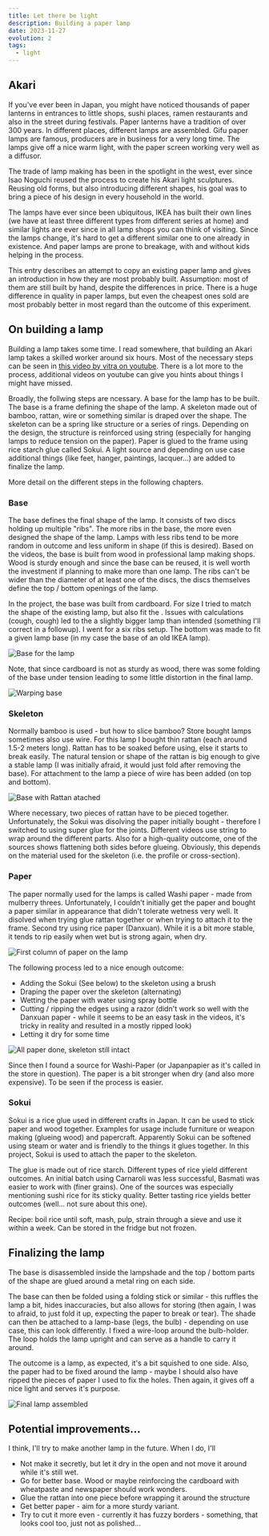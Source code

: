 ```yaml
---
title: Let there be light
description: Building a paper lamp 
date: 2023-11-27
evolution: 2
tags:
  - light
---
```


## Akari
If you've ever been in Japan, you might have noticed thousands of paper lanterns in entrances to little shops, sushi places, ramen restaurants and also in the street during festivals. Paper lanterns have a tradition of over 300 years. In different places, different lamps are assembled. Gifu paper lamps are famous, producers are in business for a very long time. The lamps give off a nice warm light, with the paper screen working very well as a diffusor. 

The trade of lamp making has been in the spotlight in the west, ever since Isao Noguchi reused the process to create his Akari light sculptures. Reusing old forms, but also introducing different shapes, his goal was to bring a piece of his design in every household in the world. 

The lamps have ever since been ubiquitous, IKEA has built their own lines (we have at least three different types from different series at home) and similar lights are ever since in all lamp shops you can think of visiting. Since the lamps change, it's hard to get a different similar one to one already in existence. And paper lamps are prone to breakage, with and without kids helping in the process. 

This entry describes an attempt to copy an existing paper lamp and gives an introduction in how they are most probably built. Assumption: most of them are still built by hand, despite the differences in price. There is a huge difference in quality in paper lamps, but even the cheapest ones sold are most probably better in most regard than the outcome of this experiment. 

## On building a lamp
Building a lamp takes some time. I read somewhere, that building an Akari lamp takes a skilled worker around six hours. Most of the necessary steps can be seen in [this video by vitra on youtube](https://www.youtube.com/watch?v=hQ8SbDJ7Cck). There is a lot more to the process, additional videos on youtube can give you hints about things I might have missed. 

Broadly, the follwing steps are ncessary. A base for the lamp has to be built. The base is a frame defining the shape of the lamp. A skeleton made out of bamboo, rattan, wire or something similar is draped over the shape. The skeleton can be a spring like structure or a series of rings. Depending on the design, the structure is reinforced using string (especially for hanging lamps to reduce tension on the paper). Paper is glued to the frame using rice starch glue called Sokui. A light source and depending on use case additional things (like feet, hanger, paintings, lacquer...) are added to finalize the lamp. 

More detail on the different steps in the following chapters.

### Base
The base defines the final shape of the lamp. It consists of two discs holding up multiple "ribs". The more ribs in the base, the more even designed the shape of the lamp. Lamps with less ribs tend to be more random in outcome and less uniform in shape (if this is desired). Based on the videos, the base is built from wood in professional lamp making shops. Wood is sturdy enough and since the base can be reused, it is well worth the investment if planning to make more than one lamp. The ribs can't be wider than the diameter of at least one of the discs, the discs themselves define the top / bottom openings of the lamp. 

In the project, the base was built from cardboard. For size I tried to match the shape of the existing lamp, but also fit the . Issues with calculations (cough, cough) led to the a slightly bigger lamp than intended (something I'll correct in a followup). I went for a six ribs setup. The bottom was made to fit a given lamp base (in my case the base of an old IKEA lamp).

![Base for the lamp](1_Base.png "cardboard spines attached to a bottom and top disc")

Note, that since cardboard is not as sturdy as wood, there was some folding of the base under tension leading to some little distortion in the final lamp. 

![Warping base](3_Base_is_warping.png "detail showing cardboard spines warped under pressure")

### Skeleton
Normally bamboo is used - but how to slice bamboo? Store bought lamps sometimes also use wire. 
For this lamp I bought thin rattan (each around 1.5-2 meters long). Rattan has to be soaked before using, else it starts to break easily. The natural tension or shape of the rattan is big enough to give a stable lamp (I was initially afraid, it would just fold after removing the base). For attachment to the lamp a piece of wire has been added (on top and bottom). 

![Base with Rattan atached](2_Base_with_Skeleton.png "the base of the lamp with a rattan skeleton wraped around")

Where necessary, two pieces of rattan have to be pieced together. Unfortunately, the Sokui was disolving the paper initially bought - therefore I switched to using super glue for the joints. Different videos use string to wrap around the different parts. Also for a high-quality outcome, one of the sources shows flattening both sides before glueing. Obviously, this depends on the material used for the skeleton (i.e. the profile or cross-section).

### Paper
The paper normally used for the lamps is called Washi paper - made from mulberry threes. Unfortunately, I couldn't initially get the paper and bought a paper similar in appearance that didn't tolerate wetness very well. It disolved when trying glue rattan together or when trying to attach it to the frame.
Second try using rice paper (Danxuan). While it is a bit more stable, it tends to rip easily when wet but is strong again, when dry. 

![First column of paper on the lamp](4_First_Piece_of-Paper.png "paper is draped over the skeleton")

The following process led to a nice enough outcome: 
- Adding the Sokui (See below) to the skeleton using a brush
- Draping the paper over the skeleton (alternating)
- Wetting the paper with water using spray bottle
- Cutting / ripping the edges using a razor (didn't work so well with the Danxuan paper - while it seems to be an easy task in the videos, it's tricky in reality and resulted in a mostly ripped look)
- Letting it dry for some time

![All paper done, skeleton still intact](6_All_Paper_Done.png "all columns of paper are attached and sealed")

Since then I found a source for Washi-Paper (or Japanpapier as it's called in the store in question). The paper is a bit stronger when dry (and also more expensive). To be seen if the process is easier.

### Sokui
Sokui is a rice glue used in different crafts in Japan. It can be used to stick paper and wood together. Examples for usage include furniture or weapon making (glueing wood) and papercraft. Apparently Sokui can be softened using steam or water and is friendly to the things it glues together. In this project, Sokui is used to attach the paper to the skeleton.
 
The glue is made out of rice starch. Different types of rice yield different outcomes. An initial batch using Carnaroli was less successful, Basmati was easier to work with (finer grains). One of the sources was especially mentioning sushi rice for its sticky quality. Better tasting rice yields better outcomes (well... not sure about this one).

Recipe: boil rice until soft, mash, pulp, strain through a sieve and use it within a week. Can be stored in the fridge but not frozen. 

## Finalizing the lamp
The base is disassembled inside the lampshade and the top / bottom parts of the shape are glued around a metal ring on each side. 



The base can then be folded using a folding stick or similar - this ruffles the lamp a bit, hides inaccuracies, but also allows for storing (then again, I was to afraid, to just fold it up, expecting the paper to break or tear). The shade can then be attached to a lamp-base (legs, the bulb) - depending on use case, this can look differently. I fixed a wire-loop around the bulb-holder. The loop holds the lamp upright and can serve as a handle to carry it around.   

The outcome is a lamp, as expected, it's a bit squished to one side. Also, the paper had to be fixed around the lamp - maybe I should also have ripped the pieces of paper I used to fix the holes. Then again, it gives off a nice light and serves it's purpose.

![Final lamp assembled](9_It_s_a_lamp.png "A lamp giving off light in a dark room")


## Potential improvements...
I think, I'll try to make another lamp in the future. When I do, I'll
- Not make it secretly, but let it dry in the open and not move it around while it's still wet. 
- Go for better base. Wood or maybe reinforcing the cardboard with wheatpaste and newspaper should work wonders.
- Glue the rattan into one piece before wrapping it around the structure
- Get better paper - aim for a more sturdy variant. 
- Try to cut it more even - currently it has fuzzy borders - something, that looks cool too, just not as polished...
 